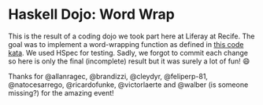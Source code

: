 # Haskell Dojo: Word Wrap

This is the result of a coding dojo we took part here at Liferay at Recife. The 
goal was to implement a word-wrapping function as defined in [this code 
kata](http://codingdojo.org/kata/WordWrap). We used HSpec for testing. Sadly, 
we forgot to commit each change so here is only the final (incomplete) result 
but it was surely a lot of fun! :smile:

Thanks for @allanragec, @brandizzi, @cleydyr, @feliperp-81, @natocesarrego, 
@ricardofunke, @victorlaerte and @walber (is someone missing?) for the amazing 
event!

